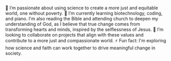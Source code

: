 👀 I’m passionate about using science to create a more just and equitable world, one without poverty.
🌱 I’m currently learning biotechnology, coding, and piano. I'm also reading the Bible and attending church to deepen my understanding of God, 
as I believe that true change comes from transforming hearts and minds, inspired by the selflessness of Jesus.
💞️ I’m looking to collaborate on projects that align with these values and contribute to a more just and compassionate world.
⚡ Fun fact: I'm exploring how science and faith can work together to drive meaningful change in society.

<!---
AndreaChakz/AndreaChakz is a ✨ special ✨ repository because its `README.md` (this file) appears on your GitHub profile.
You can click the Preview link to take a look at your changes.
--->
